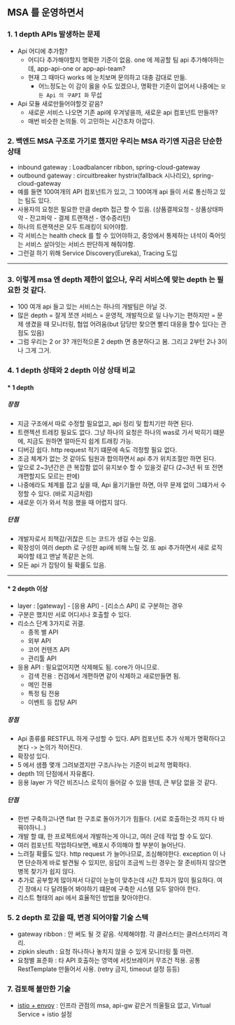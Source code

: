 ## MSA 를 운영하면서 

### 1. 1 depth APIs  발생하는 문제
- Api 어디에 추가함?
  - 어디다 추가해야할지 명확한 기준이 없음. one 에 제공할 팀 api 추가해야하는데, app-api-one or app-api-team?
  - 현재 그 때마다 works 에 눈치보며 문의하고 대충 감대로 만듦.
    - 어느정도는 이 감이 옳을 수도 있겠으나, 명확한 기준이 없어서 나중에는 `모든 Api 의 구API 화` 무섭
- Api 모듈 새로만들어야할것 같음?
  - 새로운 서비스 나오면 기존 api에 우겨넣을까, 새로운 api 컴포넌트 만들까?
  - 매번 비슷한 논의들. 이 고민하는 시간조차 아깝다.

### 2. 백엔드 MSA 구조로 가기로 했지만 우리는 MSA 라기엔 지금은 단순한 상태
- inbound gateway : Loadbalancer ribbon, spring-cloud-gateway
- outbound gateway : circuitbreaker hystrix(fallback 시나리오), spring-cloud-gateway
- 예를 들면 100여개의 API 컴포넌트가 있고, 그 100여개 api 들이 서로 통신하고 있는 팀도 있다.
- 사용자의 요청은 필요한 만큼 depth 접근 할 수 있음. (상품결제요청 - 상품상태파악 - 잔고파악 - 결제 트랜잭션 - 영수증리턴)
- 하나의 트랜잭션은 모두 트래킹이 되어야함. 
- 각 서비스는 health check 를 할 수 있어야하고, 중앙에서 통제하는 녀석이 죽어잇는 서비스 살아잇는 서비스 판단하게 해줘야함.
- 그런걸 하기 위해 Service Discovery(Eureka), Tracing 도입

--------------------------

### 3. 이렇게 msa 엔 depth 제한이 없으나, 우리 서비스에 맞는 depth 는 필요한 것 같다.
- 100 여개 api 들고 있는 서비스는 하나의 개발팀은 아닐 것.
- 많은 depth = 잘게 쪼갠 서비스 = 운영적, 개발적으로 일 나누기는 편하지만 = 문제 생겼을 때 모니터링, 협업 어려움(but 담당만 찾으면 빨리 대응을 할수 있다는 관점도 있음)
- 그럼 우리는 2 or 3?  개인적으론 2 depth 면 충분하다고 봄. 그리고 2부턴 2나 3이나 그게 그거.

### 4. 1 depth 상태와 2 depth 이상 상태 비교
#### * 1 depth
##### 장점
- 지금 구조에서 따로 수정할 필요없고, api 정리 및 합치기만 하면 된다.
- 트랜젝션 트레킹 필요도 없다. 그냥 하나의 요청은 하나의 was로 가서 박히기 떄문에, 지금도 원하면 얼마든지 쉽게 트래킹 가능.
- 디버깅 쉽다. http request 적기 떄문에 속도 걱정할 필요 없다.
- 조금 체계가 없는 것 같아도 팀원과 합의하면서 api 추가 위치조절만 하면 된다.
- 앞으로 2~3년간은 큰 복잡함 없이 유지보수 할 수 있을것 같다 (2~3년 뒤 또 전면 개편할지도 모르는 판에)
- 나중에라도 체계를 잡고 싶을 때, Api 옮기기들만 하면, 아무 문제 없이 그떄가서 수정할 수 있다. (바로 지금처럼)
- 새로운 이가 와서 적응 했을 때 어렵지 않다.

##### 단점
- 개발자로서 죄책감/귀찮은 드는 코드가 생길 수는 있음.
- 확장성이 여러 depth 로 구성한 api에 비해 느릴 것. 또 api 추가하면서 새로 로직 짜야할 테고 맨날 똑같은 논의.
- 모든 api 가 잡탕이 될 확률도 있음.

--------------------------

#### * 2 depth 이상
- layer : [gateway] - [응용 API] - [리소스 API] 로 구분하는 경우
- 구분은 했지만 서로 어디서나 호출할 수 있다.
- 리소스 단계 3가지로 귀결.
  - 종목 별 API
  - 외부 API
  - 코어 컨텐츠 API 
  - 관리툴 API
- 응용 API : 필요없어지면 삭제해도 됨. core가 아니므로.
  - 검색 전용 : 컨검에서 개편하면 같이 삭제하고 새로만들면 됨.
  - 메인 전용
  - 특정 팀 전용
  - 이벤트 등 잡탕 API 
##### 장점
- Api 종류를 RESTFUL 하게 구성할 수 있다. API 컴포넌트 추가 삭제가 명확하다고 본다 -> 논의가 적어진다.
- 확장성 있다. 
- 5 에서 샘플 몇개 그려보겠지만 구조/나누는 기준이 비교적 명확하다.
- depth 1의 단점에서 자유롭다.
- 응용 layer 가 약간 비즈니스 로직이 들어갈 수 있을 텐데, 큰 부담 없을 것 같다.
##### 단점
- 한번 구축하고나면 flat 한 구조로 돌아가기가 힘들다. (서로 호출하는것 까지 다 바꿔야하니..)
- 개발 할 떄, 한 프로젝트에서 개발하는게 아니고, 여러 군데 작업 할 수도 있다.
- 여러 컴포넌트 작업하다보면, 배포시 주의해야 할 부분이 늘어난다.
- 느려질 확률도 있다. http request 가 늘어나므로, 조심해야한다. exception 이 나면 단순하게 바로 발견될 수 있지만, 응답이 조금씩 느린 경우는 잘 준비하지 않으면 병목 찾기가 쉽지 않다.
- 추가로 공부할게 많아져서 다같이 눈높이 맞추는데 시간 투자가 많이 필요하다. 여긴 장애시 다 달려들어 봐야하기 떄문에 구축한 시스템 모두 알아야 한다. 
- 리스트 형태의 api 에서 효율적인 방법을 찾아야한다.

### 5. 2 depth 로 갔을 때, 변경 되어야할 기술 스텍
- gateway ribbon : 안 써도 될 것 같음. 삭제해야함. 각 클러스터는 클러스터끼리 격리.
- zipkin sleuth : 요청 하나하나 놓치지 않을 수 있게 모니터링 툴 마련.
- 요청별 표준화 : 타 API 호출하는 영역에 서킷브레이커 무조건 적용. 공통 RestTemplate 만들어서 사용. (retry 금지, timeout 설정 등등)

### 7. 검토해 볼만한 기술
- [istio + envoy](https://blog.naver.com/PostView.nhn?blogId=sharplee7&logNo=222157988958) : 인프라 관점의 msa, api-gw 같은거 띄울필요 없고, Virtual Service + istio 설정
